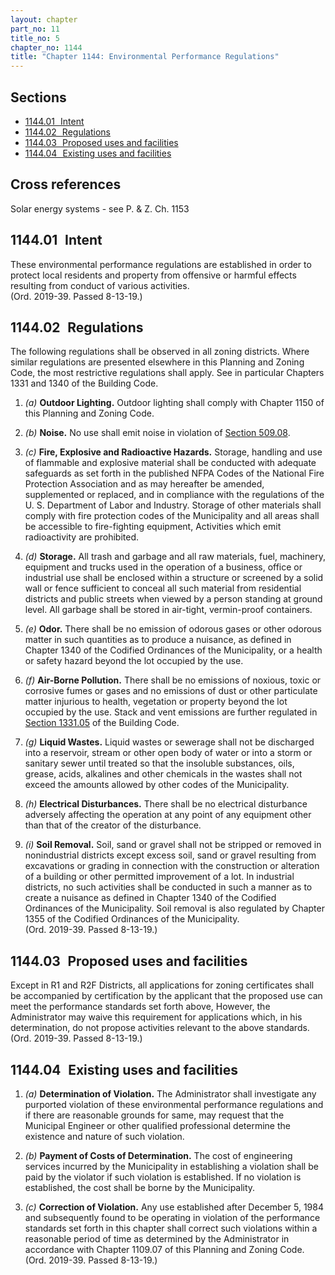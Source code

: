 ```yaml
---
layout: chapter
part_no: 11
title_no: 5
chapter_no: 1144
title: "Chapter 1144: Environmental Performance Regulations"
---
```


## Sections

* [1144.01   Intent](#114401-intent)
* [1144.02   Regulations](#114402-regulations)
* [1144.03   Proposed uses and facilities](#114403-proposed-uses-and-facilities)
* [1144.04   Existing uses and facilities](#114404-existing-uses-and-facilities)

## Cross references

Solar energy systems - see P. & Z. Ch. 1153

## 1144.01   Intent

These environmental performance regulations are established in order to protect
local residents and property from offensive or harmful effects resulting from
conduct of various activities.\
(Ord. 2019-39. Passed 8-13-19.)

## 1144.02   Regulations

The following regulations shall be observed in all zoning districts. Where
similar regulations are presented elsewhere in this Planning and Zoning Code,
the most restrictive regulations shall apply. See in particular Chapters 1331
and 1340 of the Building Code.

1. _(a)_ **Outdoor Lighting.** Outdoor lighting shall comply with Chapter 1150
of this Planning and Zoning Code.

2. _(b)_ **Noise.** No use shall emit noise in violation of [Section 509.08][CF
Section 509.08].

3. _(c)_ **Fire, Explosive and Radioactive Hazards.** Storage, handling and use
of flammable and explosive material shall be conducted with adequate safeguards
as set forth in the published NFPA Codes of the National Fire Protection
Association and as may hereafter be amended, supplemented or replaced, and in
compliance with the regulations of the U. S. Department of Labor and Industry.
Storage of other materials shall comply with fire protection codes of the
Municipality and all areas shall be accessible to fire-fighting equipment,
Activities which emit radioactivity are prohibited.

4. _(d)_ **Storage.** All trash and garbage and all raw materials, fuel,
machinery, equipment and trucks used in the operation of a business, office or
industrial use shall be enclosed within a structure or screened by a solid wall
or fence sufficient to conceal all such material from residential districts and
public streets when viewed by a person standing at ground level. All garbage
shall be stored in air-tight, vermin-proof containers.

5. _(e)_ **Odor.** There shall be no emission of odorous gases or other odorous
matter in such quantities as to produce a nuisance, as defined in Chapter 1340
of the Codified Ordinances of the Municipality, or a health or safety hazard
beyond the lot occupied by the use.

6. _(f)_ **Air-Borne Pollution.** There shall be no emissions of noxious, toxic
or corrosive fumes or gases and no emissions of dust or other particulate matter
injurious to health, vegetation or property beyond the lot occupied by the use.
Stack and vent emissions are further regulated in [Section 1331.05][CF Section
1331.05] of the Building Code.

7. _(g)_ **Liquid Wastes.** Liquid wastes or sewerage shall not be discharged
into a reservoir, stream or other open body of water or into a storm or sanitary
sewer until treated so that the insoluble substances, oils, grease, acids,
alkalines and other chemicals in the wastes shall not exceed the amounts allowed
by other codes of the Municipality.

8. _(h)_ **Electrical Disturbances.** There shall be no electrical disturbance
adversely affecting the operation at any point of any equipment other than that
of the creator of the disturbance.

9. _(i)_ **Soil Removal.** Soil, sand or gravel shall not be stripped or removed
in nonindustrial districts except excess soil, sand or gravel resulting from
excavations or grading in connection with the construction or alteration of a
building or other permitted improvement of a lot. In industrial districts, no
such activities shall be conducted in such a manner as to create a nuisance as
defined in Chapter 1340 of the Codified Ordinances of the Municipality. Soil
removal is also regulated by Chapter 1355 of the Codified Ordinances of the
Municipality.\
(Ord. 2019-39. Passed 8-13-19.)

## 1144.03   Proposed uses and facilities

Except in R1 and R2F Districts, all applications for zoning certificates shall
be accompanied by certification by the applicant that the proposed use can meet
the performance standards set forth above, However, the Administrator may waive
this requirement for applications which, in his determination, do not propose
activities relevant to the above standards.\
(Ord. 2019-39. Passed 8-13-19.)

## 1144.04   Existing uses and facilities

1. _(a)_ **Determination of Violation.** The Administrator shall investigate any
purported violation of these environmental performance regulations and if there
are reasonable grounds for same, may request that the Municipal Engineer or
other qualified professional determine the existence and nature of such
violation.

2. _(b)_ **Payment of Costs of Determination.** The cost of engineering services
incurred by the Municipality in establishing a violation shall be paid by the
violator if such violation is established. If no violation is established, the
cost shall be borne by the Municipality.

3. _(c)_ **Correction of Violation.** Any use established after December 5, 1984
and subsequently found to be operating in violation of the performance standards
set forth in this chapter shall correct such violations within a reasonable
period of time as determined by the Administrator in accordance with Chapter
1109.07 of this Planning and Zoning Code.\
(Ord. 2019-39. Passed 8-13-19.)

[CF Section 509.08]:</chapters/chapter-509-disorderly-conduct-and-peace-disturbance/#50908-unnecessary-noise>
[CF Section 1331.05]:</chapters/chapter-1331-air-pollution/#133105-stack-and-vent-emissions>
